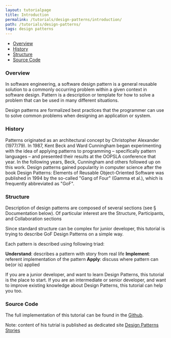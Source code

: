 ```yaml
---
layout: tutorialpage
title: Introduction
permalink: /tutorials/design-patterns/introduction/
path: /tutorials/design-patterns/
tags: design patterns
---
```


* [Overview](#Overview)
* [History](#History)
* [Structure](#Structure)
* [Source Code](#SourceCode)

###  <a id="Overview"></a>Overview 

In software engineering, a software design pattern is a general reusable solution to a commonly occurring problem within a given context in software design. 
Pattern is a description or template for how to solve a problem that can be used in many different situations. 

Design patterns are formalized best practices that the programmer can use to solve common problems when designing an application or system.


###  <a id="History"></a>History 

Patterns originated as an architectural concept by Christopher Alexander (1977/79). 
In 1987, Kent Beck and Ward Cunningham began experimenting with the idea of applying patterns to programming – specifically pattern languages – and presented 
their results at the OOPSLA conference that year.
In the following years, Beck, Cunningham and others followed up on this work.
Design patterns gained popularity in computer science after the 
book Design Patterns: Elements of Reusable Object-Oriented Software was published in 1994 by the so-called "Gang of Four" (Gamma et al.), 
which is frequently abbreviated as "GoF". 

###  <a id="Structure"></a>Structure

Description of design patterns are composed of several sections (see § Documentation below). 
Of particular interest are the Structure, Participants, and Collaboration sections

Since standard structure can be complex for junior developer, this tutorial is trying to describe GoF Design Patterns on a simple way.

Each pattern is described using following triad:

**Understand**: describes a pattern with story from real life
**Implement**: referent implementation of the pattern
**Apply**: discuss where pattern can be(or is) applied

If you are a junior developer, and want to learn Design Patterns, this tutorial is the place to start.
If you are an intermediate or senior developer, and want to improve existing knowledge about Design Patterns, this tutorial can help you too.

###  <a id="SourceCode"></a>Source Code

The full implementation of this tutorial can be found in the [Github](https://github.com/dstar55/100-words-design-patterns-java).

Note: content of his tutrial is published as dedicated site [Design Patterns Stories](http://www.design-patterns-stories.com/)
